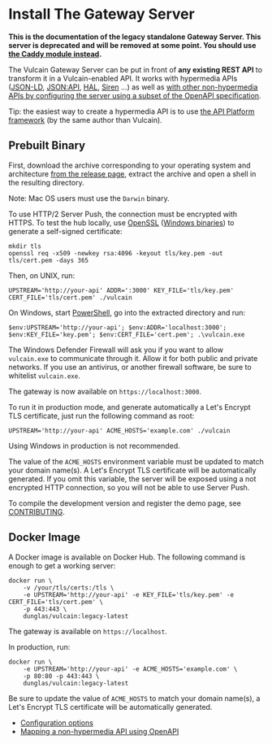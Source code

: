 # Install The Gateway Server

**This is the documentation of the legacy standalone Gateway Server. This server is deprecated and will be removed at some point. You should use [the Caddy module instead](caddy.md).**

The Vulcain Gateway Server can be put in front of **any existing REST API** to transform it in a Vulcain-enabled API.
It works with hypermedia APIs ([JSON-LD](https://json-ld.org), [JSON:API](https://jsonapi.org/), [HAL](https://tools.ietf.org/html/draft-kelly-json-hal), [Siren](https://github.com/kevinswiber/siren) ...) as well as [with other non-hypermedia APIs by configuring the server using a subset of the OpenAPI specification](openapi.md).

Tip: the easiest way to create a hypermedia API is to use [the API Platform framework](https://api-platform.com) (by the same author than Vulcain).

## Prebuilt Binary

First, download the archive corresponding to your operating system and architecture [from the release page](https://github.com/dunglas/vulcain/releases), extract the archive and open a shell in the resulting directory.

Note: Mac OS users must use the `Darwin` binary.

To use HTTP/2 Server Push, the connection must be encrypted with HTTPS.
To test the hub locally, use [OpenSSL](https://www.openssl.org/) ([Windows binaries](https://wiki.openssl.org/index.php/Binaries)) to generate a self-signed certificate:

    mkdir tls
    openssl req -x509 -newkey rsa:4096 -keyout tls/key.pem -out tls/cert.pem -days 365    

Then, on UNIX, run:

    UPSTREAM='http://your-api' ADDR=':3000' KEY_FILE='tls/key.pem' CERT_FILE='tls/cert.pem' ./vulcain

On Windows, start [PowerShell](https://docs.microsoft.com/en-us/powershell/), go into the extracted directory and run:

    $env:UPSTREAM='http://your-api'; $env:ADDR='localhost:3000'; $env:KEY_FILE='key.pem'; $env:CERT_FILE='cert.pem'; .\vulcain.exe

The Windows Defender Firewall will ask you if you want to allow `vulcain.exe` to communicate through it. Allow it for both public and private networks. If you use an antivirus, or another firewall software, be sure to whitelist `vulcain.exe`. 

The gateway is now available on `https://localhost:3000`.

To run it in production mode, and generate automatically a Let's Encrypt TLS certificate, just run the following command as root:

    UPSTREAM='http://your-api' ACME_HOSTS='example.com' ./vulcain

Using Windows in production is not recommended.

The value of the `ACME_HOSTS` environment variable must be updated to match your domain name(s).
A Let's Encrypt TLS certificate will be automatically generated.
If you omit this variable, the server will be exposed using a not encrypted HTTP connection, so you will not be able to use Server Push.

To compile the development version and register the demo page, see [CONTRIBUTING](../../CONTRIBUTING.md#start-a-demo-api-and-contribute-to-the-gateway-server).

## Docker Image

A Docker image is available on Docker Hub. The following command is enough to get a working server:

    docker run \
        -v /your/tls/certs:/tls \
        -e UPSTREAM='http://your-api' -e KEY_FILE='tls/key.pem' -e CERT_FILE='tls/cert.pem' \
        -p 443:443 \
        dunglas/vulcain:legacy-latest

The gateway is available on `https://localhost`.

In production, run:

    docker run \
        -e UPSTREAM='http://your-api' -e ACME_HOSTS='example.com' \
        -p 80:80 -p 443:443 \
        dunglas/vulcain:legacy-latest

Be sure to update the value of `ACME_HOSTS` to match your domain name(s), a Let's Encrypt TLS certificate will be automatically generated.

* [Configuration options](config.md)
* [Mapping a non-hypermedia API using OpenAPI](openapi.md)

